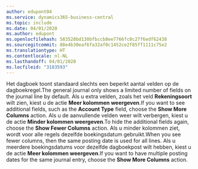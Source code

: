 ```yaml
---
author: edupont04
ms.service: dynamics365-business-central
ms.topic: include
ms.date: 04/01/2020
ms.author: edupont
ms.openlocfilehash: 583528bd130bfbccb8ee7766fc0c27f6edf62438
ms.sourcegitcommit: 88e4b30eaf6fa32af0c1452ce2f85ff1111c75e2
ms.translationtype: HT
ms.contentlocale: nl-NL
ms.lasthandoff: 04/01/2020
ms.locfileid: "3183593"
---
```

<span data-ttu-id="e03d2-101">Het dagboek toont standaard slechts een beperkt aantal velden op de dagboekregel.</span><span class="sxs-lookup"><span data-stu-id="e03d2-101">The general journal only shows a limited number of fields on the journal line by default.</span></span> <span data-ttu-id="e03d2-102">Als u extra velden, zoals het veld **Rekeningsoort** wilt zien, kiest u de actie **Meer kolommen weergeven**.</span><span class="sxs-lookup"><span data-stu-id="e03d2-102">If you want to see additional fields, such as the **Account Type** field, choose the **Show More Columns** action.</span></span> <span data-ttu-id="e03d2-103">Als u de aanvullende velden weer wilt verbergen, kiest u de actie **Minder kolommen weergeven**.</span><span class="sxs-lookup"><span data-stu-id="e03d2-103">To hide the additional fields again, choose the **Show Fewer Columns** action.</span></span> <span data-ttu-id="e03d2-104">Als u minder kolommen ziet, wordt voor alle regels dezelfde boekingsdatum gebruikt.</span><span class="sxs-lookup"><span data-stu-id="e03d2-104">When you see fewer columns, then the same posting date is used for all lines.</span></span> <span data-ttu-id="e03d2-105">Als u meerdere boekingsdatums voor dezelfde dagboekpost wilt hebben, kiest u de actie **Meer kolommen weergeven**.</span><span class="sxs-lookup"><span data-stu-id="e03d2-105">If you want to have multiple posting dates for the same journal entry, choose the **Show More Columns** action.</span></span>  
